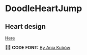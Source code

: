 # DoodleHeartJump

## Heart design
[Here](src/images/doodle.png)

👱‍♀️ **CODE FONT:** [By Ania Kubów](https://www.youtube.com/watch?v=YSEsSs3hB6A&list=PLRD1Niz0lz1uR4W3ms6DygWMjXW-6hDB_&index=9&ab_channel=CodewithAniaKub%C3%B3w)
